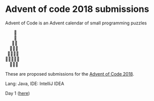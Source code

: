 # Advent of code 2018 submissions
Advent of Code is an Advent calendar of small programming puzzles

⁣    🌟  
    🎄  
   🎄🎄  
  🎄🎄🎄  
 🎄🎄🎄🎄  
🎄🎄🎄🎄🎄  
  🎁🎁🎁  

These are proposed submissions for the [Advent of Code 2018](http://adventofcode.com/2018).

Lang: Java, IDE: IntelliJ IDEA

Day 1 ([here](https://github.com/fortunatodeangelis/AdventOfCode/tree/master/Day1))